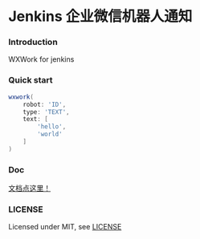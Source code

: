 # Jenkins 企业微信机器人通知

### Introduction

WXWork for jenkins

### Quick start

```groovy
wxwork(
    robot: 'ID',
    type: 'TEXT',
    text: [
        'hello',
        'world'
    ]
)
```

### Doc

[文档点这里！](https://github.com/nekoimi/wxwork-plugin/wiki)

### LICENSE

Licensed under MIT, see [LICENSE](LICENSE)

